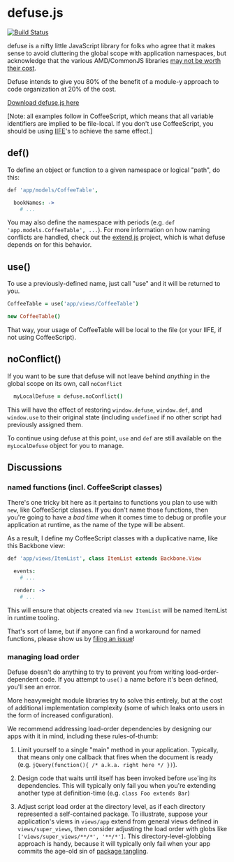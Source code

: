 # defuse.js

[![Build Status](https://travis-ci.org/testdouble/defuse.png?branch=master)](https://travis-ci.org/testdouble/defuse)

defuse is a nifty little JavaScript library for folks who agree that it makes sense to avoid cluttering the global scope with application namespaces, but acknowledge that the various AMD/CommonJS libraries [may not be worth their cost](http://blog.testdouble.com/posts/2013-06-16-unrequired-love.html).

Defuse intends to give you 80% of the benefit of a module-y approach to code organization at 20% of the cost.

[Download defuse.js here](https://github.com/testdouble/defuse/releases)

[Note: all examples follow in CoffeeScript, which means that all variable identifiers are implied to be file-local. If you don't use CoffeeScript, you should be using [IIFE](http://benalman.com/news/2010/11/immediately-invoked-function-expression/)'s to achieve the same effect.]

## def()

To define an object or function to a given namespace or logical "path", do this:

``` coffeescript
def 'app/models/CoffeeTable',

  bookNames: ->
    # ...
```

You may also define the namespace with periods (e.g. `def 'app.models.CoffeeTable', ...`). For more information on how naming conflicts are handled, check out the [extend.js](https://github.com/searls/extend.js) project, which is what defuse depends on for this behavior.

## use()

To use a previously-defined name, just call "use" and it will be returned to you.

``` coffeescript
CoffeeTable = use('app/views/CoffeeTable')

new CoffeeTable()
```

That way, your usage of CoffeeTable will be local to the file (or your IIFE, if not using CoffeeScript).

## noConflict()

If you want to be sure that defuse will not leave behind *anything* in the global scope on its own, call `noConflict`

``` coffeescript
  myLocalDefuse = defuse.noConflict()
```

This will have the effect of restoring `window.defuse`, `window.def`, and `window.use` to their original state (including `undefined` if no other script had previously assigned them.

To continue using defuse at this point, `use` and `def` are still available on the `myLocalDefuse` object for you to manage.

## Discussions

### named functions (incl. CoffeeScript classes)

There's one tricky bit here as it pertains to functions you plan to use with `new`, like CoffeeScript classes. If you don't name those functions, then you're going to have a *bad time* when it comes time to debug or profile your application at runtime, as the name of the type will be absent.

As a result, I define my CoffeeScript classes with a duplicative name, like this Backbone view:

``` coffeescript
def 'app/views/ItemList', class ItemList extends Backbone.View

  events:
    # ...

  render: ->
    # ...

```

This will ensure that objects created via `new ItemList` will be named ItemList in runtime tooling.

That's sort of lame, but if anyone can find a workaround for named functions, please show us by [filing an issue](https://github.com/testdouble/defuse/issues)!

### managing load order

Defuse doesn't do anything to try to prevent you from writing load-order-dependent code. If you attempt to `use()` a name before it's been defined, you'll see an error.

More heavyweight module libraries try to solve this entirely, but at the cost of additional implementation complexity (some of which leaks onto users in the form of increased configuration).

We recommend addressing load-order dependencies by designing our apps with it in mind, including these rules-of-thumb:

1. Limit yourself to a single "main" method in your application. Typically, that means only one callback that fires when the document is ready (e.g. `jQuery(function(){ /* a.k.a. right here */ })`).

2. Design code that waits until itself has been invoked before `use`'ing its dependencies. This will typically only fail you when you're extending another type at definition-time (e.g. `class Foo extends Bar`)

3. Adjust script load order at the directory level, as if each directory represented a self-contained package. To illustrate, suppose your application's views in `views/app` extend from general views defined in `views/super_views`, then consider adjusting the load order with globs like `['views/super_views/**/*', '**/*']`. This directory-level-globbing approach is handy, because it will typically only fail when your app commits the age-old sin of [package tangling](http://stackoverflow.com/questions/15321702/what-does-package-tangle-index-data-indicate-in-sonar).

